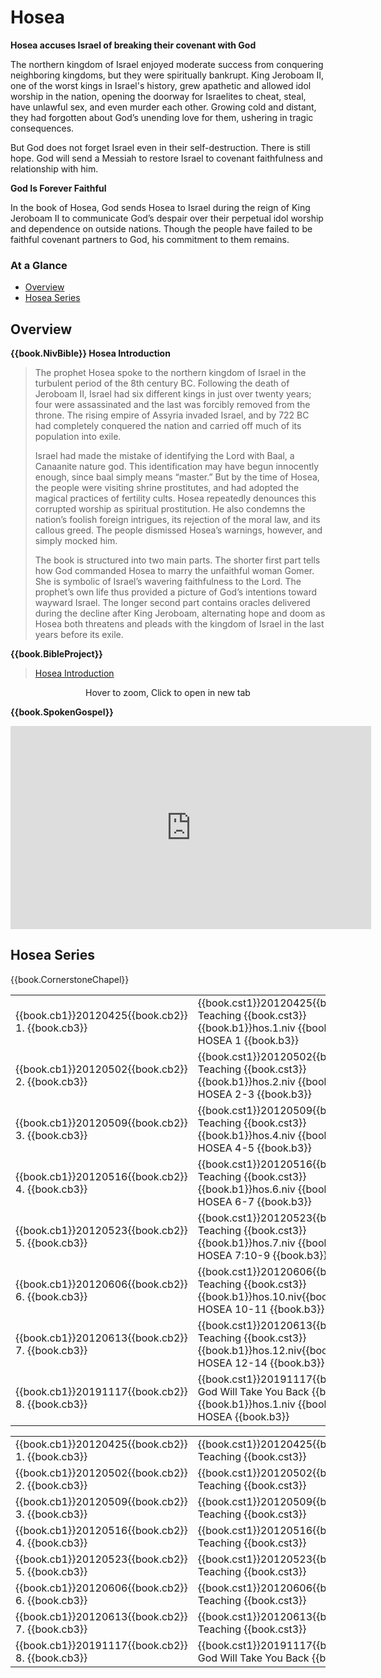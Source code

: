 # Hosea

<script type="text/javascript" src="utils.js"></script>

**Hosea accuses Israel of breaking their covenant with God**

The northern kingdom of Israel enjoyed moderate success from
conquering neighboring kingdoms, but they were spiritually
bankrupt. King Jeroboam II, one of the worst kings in Israel's
history, grew apathetic and allowed idol worship in the nation,
opening the doorway for Israelites to cheat, steal, have unlawful sex,
and even murder each other. Growing cold and distant, they had
forgotten about God’s unending love for them, ushering in tragic
consequences.

But God does not forget Israel even in their self-destruction. There
is still hope. God will send a Messiah to restore Israel to covenant
faithfulness and relationship with him.

**God Is Forever Faithful**

In the book of Hosea, God sends Hosea to Israel during the reign of
King Jeroboam II to communicate God’s despair over their perpetual
idol worship and dependence on outside nations. Though the people have
failed to be faithful covenant partners to God, his commitment to them
remains.

### At a Glance

- [Overview](#overview)
- [Hosea Series](#hosea-series)


## Overview


**{{book.NivBible}} Hosea Introduction**

> The prophet Hosea spoke to the northern kingdom of Israel in the
> turbulent period of the 8th century BC. Following the death of Jeroboam
> II, Israel had six different kings in just over twenty years; four
> were assassinated and the last was forcibly removed from the
> throne. The rising empire of Assyria invaded Israel, and by 722 BC had
> completely conquered the nation and carried off much of its population
> into exile.
> 
> Israel had made the mistake of identifying the Lord with Baal, a
> Canaanite nature god. This identification may have begun innocently
> enough, since baal simply means “master.” But by the time of Hosea, the
> people were visiting shrine prostitutes, and had adopted the magical
> practices of fertility cults. Hosea repeatedly denounces this
> corrupted worship as spiritual prostitution. He also condemns the
> nation’s foolish foreign intrigues, its rejection of the moral law,
> and its callous greed. The people dismissed Hosea’s warnings, however,
> and simply mocked him.
> 
> The book is structured into two main parts. The shorter first part
> tells how God commanded Hosea to marry the unfaithful woman Gomer. She
> is symbolic of Israel’s wavering faithfulness to the Lord. The
> prophet’s own life thus provided a picture of God’s intentions toward
> wayward Israel. The longer second part contains oracles delivered
> during the decline after King Jeroboam, alternating hope and doom as
> Hosea both threatens and pleads with the kingdom of Israel in the last
> years before its exile.



**{{book.BibleProject}}**

> [Hosea Introduction](https://bibleproject.com/explore/video/hosea/)

<center>
  <figure>
    <div id="Hosea_BP"></div>
    <figcaption>Hover to zoom, Click to open in new tab</figcaption>
  </figure>
</center>
<script>
  addZoomableImage('Hosea_BP', 'Hosea_BP.png', 75);
</script>


**{{book.SpokenGospel}}**

<p align="center">
  <iframe name="SpokenGospelHoseaVideo"
          id="SpokenGospelHoseaVideo"
          width="577"
          height="325"
          src="https://www.youtube.com/embed/rcgm96YYflk"
          frameborder="0"
          allow="accelerometer; autoplay; encrypted-media; gyroscope; picture-in-picture"
          allowfullscreen></iframe>
</p>




## Hosea Series

{{book.CornerstoneChapel}}

<!-- MASTER: vertical layout for "cell phone" responsive show/hide -->
<div class="phone">
<table>

<tr><td> {{book.cb1}}20120425{{book.cb2}} 1. {{book.cb3}} </td><td> {{book.cst1}}20120425{{book.cst2}} Teaching               {{book.cst3}} <br/> {{book.b1}}hos.1.niv {{book.b2}} HOSEA 1      {{book.b3}} </td><td> 04/25/2012 <br/>                                        </td>
<tr><td> {{book.cb1}}20120502{{book.cb2}} 2. {{book.cb3}} </td><td> {{book.cst1}}20120502{{book.cst2}} Teaching               {{book.cst3}} <br/> {{book.b1}}hos.2.niv {{book.b2}} HOSEA 2-3    {{book.b3}} </td><td> 05/02/2012 <br/>                                        </td>
<tr><td> {{book.cb1}}20120509{{book.cb2}} 3. {{book.cb3}} </td><td> {{book.cst1}}20120509{{book.cst2}} Teaching               {{book.cst3}} <br/> {{book.b1}}hos.4.niv {{book.b2}} HOSEA 4-5    {{book.b3}} </td><td> 05/09/2012 <br/>                                        </td>
<tr><td> {{book.cb1}}20120516{{book.cb2}} 4. {{book.cb3}} </td><td> {{book.cst1}}20120516{{book.cst2}} Teaching               {{book.cst3}} <br/> {{book.b1}}hos.6.niv {{book.b2}} HOSEA 6-7    {{book.b3}} </td><td> 05/16/2012 <br/>                                        </td>
<tr><td> {{book.cb1}}20120523{{book.cb2}} 5. {{book.cb3}} </td><td> {{book.cst1}}20120523{{book.cst2}} Teaching               {{book.cst3}} <br/> {{book.b1}}hos.7.niv {{book.b2}} HOSEA 7:10-9 {{book.b3}} </td><td> 05/23/2012 <br/>                                        </td>
<tr><td> {{book.cb1}}20120606{{book.cb2}} 6. {{book.cb3}} </td><td> {{book.cst1}}20120606{{book.cst2}} Teaching               {{book.cst3}} <br/> {{book.b1}}hos.10.niv{{book.b2}} HOSEA 10-11  {{book.b3}} </td><td> 06/06/2012 <br/>                                        </td>
<tr><td> {{book.cb1}}20120613{{book.cb2}} 7. {{book.cb3}} </td><td> {{book.cst1}}20120613{{book.cst2}} Teaching               {{book.cst3}} <br/> {{book.b1}}hos.12.niv{{book.b2}} HOSEA 12-14  {{book.b3}} </td><td> 06/13/2012 <br/>                                        </td>
<tr><td> {{book.cb1}}20191117{{book.cb2}} 8. {{book.cb3}} </td><td> {{book.cst1}}20191117{{book.cst2}} God Will Take You Back {{book.cst3}} <br/> {{book.b1}}hos.1.niv {{book.b2}} HOSEA        {{book.b3}} </td><td> 11/17/2019 <br/> {{book.csg1}}20191117.pdf{{book.csg2}} </td>

</table>
</div>

<!-- COPY: horizontal layout for "desktop/tablet" responsive show/hide (simply add 2 columns to header and replace TWO FROM <br/> TO </td><td> -->
<div class="desktop">
<table>

<tr><td> {{book.cb1}}20120425{{book.cb2}} 1. {{book.cb3}} </td><td> {{book.cst1}}20120425{{book.cst2}} Teaching               {{book.cst3}} </td><td> {{book.b1}}hos.1.niv {{book.b2}} HOSEA 1      {{book.b3}} </td><td> 04/25/2012 </td><td>                                        </td>
<tr><td> {{book.cb1}}20120502{{book.cb2}} 2. {{book.cb3}} </td><td> {{book.cst1}}20120502{{book.cst2}} Teaching               {{book.cst3}} </td><td> {{book.b1}}hos.2.niv {{book.b2}} HOSEA 2-3    {{book.b3}} </td><td> 05/02/2012 </td><td>                                        </td>
<tr><td> {{book.cb1}}20120509{{book.cb2}} 3. {{book.cb3}} </td><td> {{book.cst1}}20120509{{book.cst2}} Teaching               {{book.cst3}} </td><td> {{book.b1}}hos.4.niv {{book.b2}} HOSEA 4-5    {{book.b3}} </td><td> 05/09/2012 </td><td>                                        </td>
<tr><td> {{book.cb1}}20120516{{book.cb2}} 4. {{book.cb3}} </td><td> {{book.cst1}}20120516{{book.cst2}} Teaching               {{book.cst3}} </td><td> {{book.b1}}hos.6.niv {{book.b2}} HOSEA 6-7    {{book.b3}} </td><td> 05/16/2012 </td><td>                                        </td>
<tr><td> {{book.cb1}}20120523{{book.cb2}} 5. {{book.cb3}} </td><td> {{book.cst1}}20120523{{book.cst2}} Teaching               {{book.cst3}} </td><td> {{book.b1}}hos.7.niv {{book.b2}} HOSEA 7:10-9 {{book.b3}} </td><td> 05/23/2012 </td><td>                                        </td>
<tr><td> {{book.cb1}}20120606{{book.cb2}} 6. {{book.cb3}} </td><td> {{book.cst1}}20120606{{book.cst2}} Teaching               {{book.cst3}} </td><td> {{book.b1}}hos.10.niv{{book.b2}} HOSEA 10-11  {{book.b3}} </td><td> 06/06/2012 </td><td>                                        </td>
<tr><td> {{book.cb1}}20120613{{book.cb2}} 7. {{book.cb3}} </td><td> {{book.cst1}}20120613{{book.cst2}} Teaching               {{book.cst3}} </td><td> {{book.b1}}hos.12.niv{{book.b2}} HOSEA 12-14  {{book.b3}} </td><td> 06/13/2012 </td><td>                                        </td>
<tr><td> {{book.cb1}}20191117{{book.cb2}} 8. {{book.cb3}} </td><td> {{book.cst1}}20191117{{book.cst2}} God Will Take You Back {{book.cst3}} </td><td> {{book.b1}}hos.1.niv {{book.b2}} HOSEA        {{book.b3}} </td><td> 11/17/2019 </td><td> {{book.csg1}}20191117.pdf{{book.csg2}} </td>

</table>
</div>



<script>
  // explicitly invoke our page setup here
  // - believe this is executed after all DOM elms (above) are up-and-running)
  // - was having difficulty with following:
  //      window.addEventListener('load', pageSetup());
  //      * it was in fact executed EACH time the page is loaded
  //      * HOWEVER the 'onload' event fired ONLY ONCE (not in navigating to other page and back)
  //        - this must have something to do with how GITBOOK does it's navigation
  //          ... not really sure

  // handles BOTH registerImgClickFullScreenHandlers() & initializeCompletedChecks()
  pageSetup();
</script>
